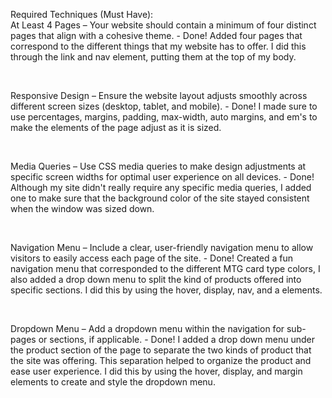 Required Techniques (Must Have):
<br>
At Least 4 Pages – Your website should contain a minimum of four distinct pages that align with a cohesive theme. - Done! Added four pages that correspond to the different things that my website has to offer. I did this through the link and nav element, putting them at the top of my body.


<br>


Responsive Design – Ensure the website layout adjusts smoothly across different screen sizes (desktop, tablet, and mobile). - Done! I made sure to use percentages, margins, padding, max-width, auto margins, and em's to make the elements of the page adjust as it is sized.


<br>


Media Queries – Use CSS media queries to make design adjustments at specific screen widths for optimal user experience on all devices. - Done! Although my site didn't really require any specific media queries, I added one to make sure that the background color of the site stayed consistent when the window was sized down.


<br>


Navigation Menu – Include a clear, user-friendly navigation menu to allow visitors to easily access each page of the site. - Done! Created a fun navigation menu that corresponded to the different MTG card type colors, I also added a drop down menu to split the kind of products offered into specific sections. I did this by using the hover, display, nav, and a elements.


<br>


Dropdown Menu – Add a dropdown menu within the navigation for sub-pages or sections, if applicable. - Done! I added a drop down menu under the product section of the page to separate the two kinds of product that the site was offering. This separation helped to organize the product and ease user experience. I did this by using the hover, display, and margin elements to create and style the dropdown menu.
